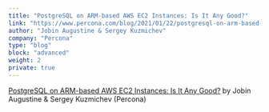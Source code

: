 ```yaml
---
title: "PostgreSQL on ARM-based AWS EC2 Instances: Is It Any Good?"
link: "https://www.percona.com/blog/2021/01/22/postgresql-on-arm-based-aws-ec2-instances-is-it-any-good/"
author: "Jobin Augustine & Sergey Kuzmichev"
company: "Percona"
type: "blog"
block: "advanced"
weight: 2
private: true
---
```


[PostgreSQL on ARM-based AWS EC2 Instances: Is It Any Good?](https://www.percona.com/blog/2021/01/22/postgresql-on-arm-based-aws-ec2-instances-is-it-any-good/) by Jobin Augustine & Sergey Kuzmichev (Percona)
